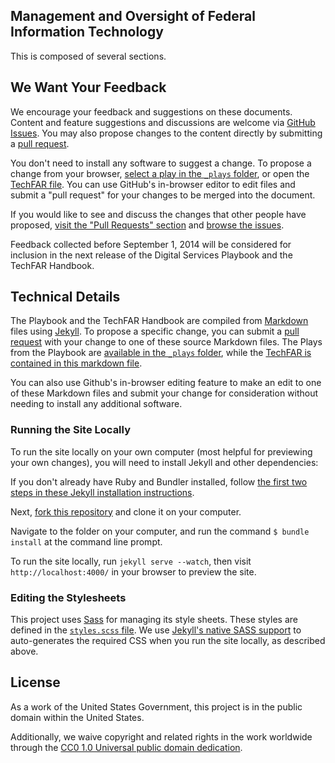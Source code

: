 ## Management and Oversight of Federal Information Technology

This is composed of several sections.

## We Want Your Feedback
We encourage your feedback and suggestions on these documents. Content and feature suggestions and discussions are welcome via [GitHub Issues](https://github.com/WhiteHouse/playbook/issues). You may also propose changes to the content directly by submitting a [pull request](https://help.github.com/articles/creating-a-pull-request "More Information on Submitting Pull Requests").

You don't need to install any software to suggest a change. To propose a change from your browser, [select a play in the `_plays` folder](https://github.com/WhiteHouse/playbook/tree/gh-pages/_plays "Link to the Plays Markdown files"), or open the [TechFAR file](https://github.com/WhiteHouse/playbook/blob/gh-pages/_includes/techfar-online.md "Link to the TechFAR Markdown File"). You can use GitHub's in-browser editor to edit files and submit a "pull request" for your changes to be merged into the document.

If you would like to see and discuss the changes that other people have proposed, [visit the "Pull Requests" section](https://github.com/WhiteHouse/playbook/pulls "Link to the Pull Requests Section of GitHub") and [browse the issues](https://github.com/WhiteHouse/playbook/issues "Link to the Issues Section of GitHub").

Feedback collected before September 1, 2014 will be considered for inclusion in the next release of the Digital Services Playbook and the TechFAR Handbook.

## Technical Details

The Playbook and the TechFAR Handbook are compiled from [Markdown](https://help.github.com/articles/github-flavored-markdown "Link to More Information About Markdown") files using [Jekyll](https://github.com/jekyll/jekyll "Link to More Information about Jekyll"). To propose a specific change, you can submit a [pull request](https://help.github.com/articles/creating-a-pull-request "More Information on Submitting Pull Requests") with your change to one of these source Markdown files. The Plays from the Playbook are [available in the `_plays` folder](https://github.com/WhiteHouse/playbook/tree/gh-pages/_plays "Link to the Plays Markdown files"), while the [TechFAR is contained in this markdown file](https://github.com/WhiteHouse/playbook/blob/gh-pages/_includes/techfar-online.md "Link to the TechFAR Markdown File").

You can also use Github's in-browser editing feature to make an edit to one of these Markdown files and submit your change for consideration without needing to install any additional software.

### Running the Site Locally

To run the site locally on your own computer (most helpful for previewing your own changes), you will need to install Jekyll and other dependencies:

If you don't already have Ruby and Bundler installed, follow [the first two steps in these Jekyll installation instructions](https://help.github.com/articles/using-jekyll-with-pages#installing-jekyll "Installation instructions for Jekyll").

Next, [fork this repository](http://help.github.com/fork-a-repo/ "Instructions for Forking Your Repository") and clone it on your computer.

Navigate to the folder on your computer, and run the command `$ bundle install` at the command line prompt.

To run the site locally, run `jekyll serve --watch`, then visit `http://localhost:4000/` in your browser to preview the site.

### Editing the Stylesheets

This project uses [Sass](http://sass-lang.com/ "Link to Learn More About Sass") for managing its style sheets. These styles are defined in the [`styles.scss` file](assets/_sass/styles.scss). We use [Jekyll's native SASS support](http://jekyllrb.com/docs/assets/) to auto-generates the required CSS when you run the site locally, as described above.

## License
As a work of the United States Government, this project is in the public domain within the United States.

Additionally, we waive copyright and related rights in the work worldwide through the [CC0 1.0 Universal public domain dedication](https://creativecommons.org/publicdomain/zero/1.0/).
